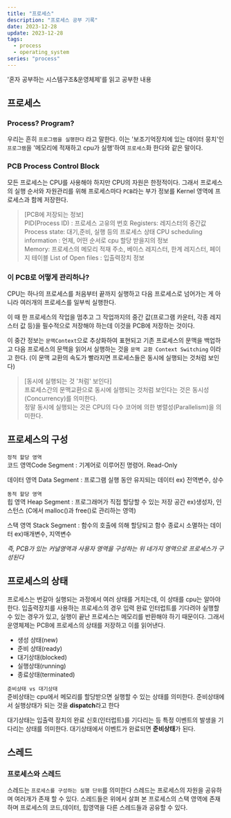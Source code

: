 ```yaml
---
title: "프로세스"
description: "프로세스 공부 기록"
date: 2023-12-28
update: 2023-12-28
tags:
  - process
  - operating_system
series: "process"
---
```


'혼자 공부하는 시스템구조&운영체제'를 읽고 공부한 내용
## 프로세스 

### Process? Program?   
우리는 흔히 `프로그램을 실행한다` 라고 말한다.
이는 '보조기억장치에 있는 데이터 뭉치'인 `프로그램`을  '메모리에 적재하고 cpu가 실행'하여 `프로세스`화 한다와 같은 말이다. 

### PCB Process Control Block    
모든 프로세스는 CPU를 사용해야 하지만 CPU의 자원은 한정적이다.
그래서 프로세스의 실행 순서와 자원관리를 위해 프로세스마다 `PCB`라는 부가 정보를 Kernel 영역에 프로세스과 함께 저장한다.

>[PCB에 저장되는 정보]   
>PID(Process ID) : 프로세스 고유의 번호
>Registers: 레지스터의 중간값   
>Process state: 대기,준비, 실행 등의 프로세스 상태
>CPU scheduling information : 언제, 어떤 순서로 cpu 할당 받을지의 정보   
>Memory: 프로세스의 메모리 적재 주소, 베이스 레지스터, 한계 레지스터, 페이지 테이블 
>List of Open files : 입출력장치 정보

### 이 PCB로 어떻게 관리하나?
CPU는 하나의 프로세스를 처음부터 끝까지 실행하고 다음 프로세스로 넘어가는 게 아니라 여러개의 프로세스를 일부씩 실행한다. 

이 때 한 프로세스의 작업을 멈추고 그 작업까지의 중간 값(프로그램 카운터, 각종 레지스터 값 등)을 필수적으로 저장해야 하는데 이것을 PCB에 저장하는 것이다. 

이 중간 정보는 `문맥Context`으로 추상화하여 표현되고 기존 프로세스의 문맥을 백업하고 다음 프로세스의 문맥을 읽어서 실행하는 것을 `문맥 교환 Context Switching` 이라고 한다. 
(이 문맥 교환의 속도가 빨라지면 프로세스들은 동시에 실행되는 것처럼 보인다)

>[동시에 실행되는 것 '처럼' 보인다]   
>프로세스간의 문맥교환으로 동시에 실행되는 것처럼 보인다는 것은 동시성(Concurrency)를 의미한다.   
>정말 동시에 실행되는 것은  CPU의 다수 코어에 의한 병렬성(Parallelism)을 의미한다.

## 프로세스의 구성

`정적 할당 영역`   
코드 영역Code Segment : 기계어로 이루어진 명령어. Read-Only

데이터 영역 Data Segment : 프로그램 실행 동안 유지되는 데이터 
ex) 전역변수, 상수

`동적 할당 영역`   
힙 영역 Heap Segment : 프로그래머가 직접 할당할 수 있는 저장 공간 
ex)생성자, 인스턴스 (C에서 malloc()과 free()로 관리하는 영역) 

스택 영역 Stack Segment : 함수의 호출에 의해 할당되고 함수 종료시 소멸하는 데이터 
ex)매개변수, 지역변수 

*즉, PCB가 있는 커널영역과 사용자 영역을 구성하는 위 네가지 영역으로 프로세스가 구성된다*

## 프로세스의 상태

프로세스는 번갈아 실행되는 과정에서 여러 상태를 거치는데, 이 상태를 cpu는 알아야 한다. 
입출력장치를 사용하는 프로세스의 경우 입력 완료 인터럽트를 기다려야 실행할 수 있는 경우가 있고, 실행이 끝난 프로세스는 메모리를 반환해야 하기 때문이다. 
그래서 운영체제는 PCB에 프로세스의 상태를 저장하고 이를 읽어낸다. 

- 생성 상태(new)
- 준비 상태(ready)
- 대기상태(blocked) 
- 실행상태(running)
- 종료상태(terminated)

`준비상태 vs 대기상태`   
준비상태는 cpu에서 메모리를 할당받으면 실행할 수 있는 상태를 의미한다. 
준비상태에서 실행상태가 되는 것을 **dispatch**라고 한다 

대기상태는 입출력 장치의 완료 신호(인터럽트)를 기다리는 등 특정 이벤트의 발생을 기다리는 상태를 의미한다. 대기상태에서 이벤트가 완료되면 **준비상태**가 된다. 

## 스레드

### 프로세스와 스레드  
스레드는 `프로세스를 구성하는 실행 단위`를 의미한다 
스레드는 프로세스의 자원을 공유하며 여러개가 존재 할 수 있다. 
스레드들은 위에서 살펴 본 프로세스의 스택 영역에 존재하며 프로세스의 코드,데이터, 힙영역을 다른 스레드들과 공유할 수 있다. 

